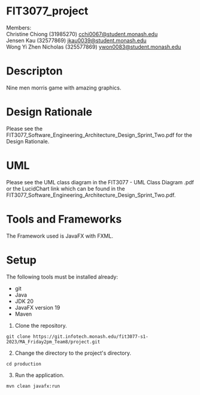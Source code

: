 # FIT3077_project

Members:  
Christine Chiong (31985270) cchi0067@student.monash.edu  
Jensen Kau (32577869) jkau0039@student.monash.edu  
Wong Yi Zhen Nicholas (325577869) ywon0083@student.monash.edu  

# Descripton
Nine men morris game with amazing graphics.

# Design Rationale
Please see the FIT3077_Software_Engineering_Architecture_Design_Sprint_Two.pdf for the Design Rationale.

# UML
Please see the UML class diagram in the FIT3077 - UML Class Diagram .pdf or the LucidChart link which can be found in the FIT3077_Software_Engineering_Architecture_Design_Sprint_Two.pdf.

# Tools and Frameworks
The Framework used is JavaFX with FXML.

# Setup
The following tools must be installed already:
- git
- Java
- JDK 20
- JavaFX version 19
- Maven

1. Clone the repository.
```
git clone https://git.infotech.monash.edu/fit3077-s1-2023/MA_Friday2pm_Team8/project.git
```

2. Change the directory to the project's directory.
```
cd production
```

3. Run the application.
```
mvn clean javafx:run
```
